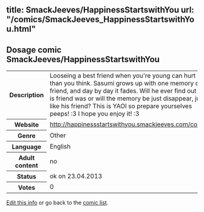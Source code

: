 title: SmackJeeves/HappinessStartswithYou
url: "/comics/SmackJeeves_HappinessStartswithYou.html"
---
Dosage comic SmackJeeves/HappinessStartswithYou
-----------------------------------------

<table class="comicinfo">
<tr>
<th>Description</th><td>Looseing a best friend when you're young can hurt more than you think. Sasumi grows up with one memory of his friend, and day by day it fades. Will he ever find out who is friend was or will the memory be just disappear, just like his friend? This is YAOI so prepare yourselves peeps! :3 I hope you enjoy it! :3</td>
</tr>
<tr>
<th>Website</th><td><a href="http://happinessstartswithyou.smackjeeves.com/comics/">http://happinessstartswithyou.smackjeeves.com/comics/</a></td>
</tr>
<tr>
<th>Genre</th><td>Other</td>
</tr>
<tr>
<th>Language</th><td>English</td>
</tr>
<tr>
<th>Adult content</th><td>no</td>
</tr>
<tr>
<th>Status</th><td>ok on 23.04.2013</td>
</tr>
<tr>
<th>Votes</th><td>0</div></td>
</tr>
</table>

[Edit this info](/comics/SmackJeeves_HappinessStartswithYou_edit.html) or go back to the [comic list](../comic-index.html).
